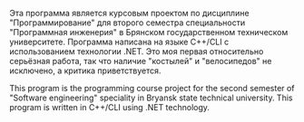 Эта программа является курсовым проектом по дисциплине "Программирование" для второго семестра специальности "Программная инженерия" в Брянском государственном техническом университете.
Программа написана на языке C++/CLI с использованием технологии .NET.
Это моя первая относительно серьёзная работа, так что наличие "костылей" и "велосипедов" не исключено, а критика приветствуется.

This program is the programming course project for the second semester of "Software engineering" speciality in  Bryansk state technical university.
This program is written in C++/CLI using .NET technology.
